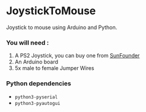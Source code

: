 # JoystickToMouse
Joystick to mouse using Arduino and Python.

### You will need :
  1. A PS2 Joystick, you can buy one from [SunFounder](http://www.sunfounder.com/index.php?c=show&id=132&model=Joystick%20PS2%20Module)
  2. An Arduino board 
  3. 5x male to female Jumper Wires

### Python dependencies 
  - `python3-pyserial`
  - `python3-pyautogui`
